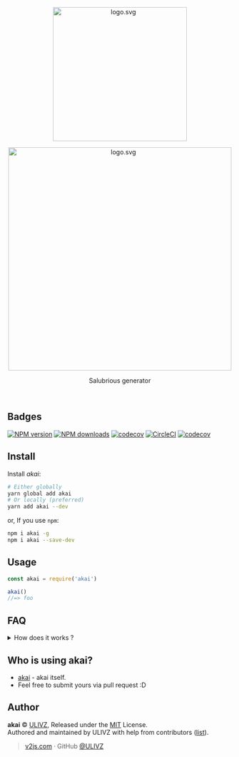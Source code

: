 <p align="center">
  <img alt="logo.svg" width="300" src="https://cdn.rawgit.com/ulivz/akai/master/media/akai.svg">
</p>

<p align="center">
  <img alt="logo.svg" width="500" src="http://conan.manmankan.com/UploadFiles_8432/201008/2010080314000037.jpg">
</p>

<p align="center">
  Salubrious generator
</p>

<br/>

## Badges
[![NPM version](https://img.shields.io/npm/v/akai.svg?style=flat)](https://npmjs.com/package/akai)
[![NPM downloads](https://img.shields.io/npm/dm/akai.svg?style=flat)](https://npmjs.com/package/akai)
[![codecov](https://codecov.io/gh/ulivz/akai/branch/master/graph/badge.svg)](https://codecov.io/gh/ulivz/akai)
[![CircleCI](https://circleci.com/gh/ulivz/akai/tree/master.svg?style=shield)](https://circleci.com/gh/ulivz/akai/tree/master)
[![codecov](https://codecov.io/gh/ulivz/akai/branch/master/graph/badge.svg)](https://codecov.io/gh/ulivz/akai)  



## Install

Install _akai_:

```bash
# Either globally
yarn global add akai
# Or locally (preferred)
yarn add akai --dev
```

or, If you use `npm`:
```bash
npm i akai -g
npm i akai --save-dev
```



## Usage

```js
const akai = require('akai')

akai()
//=> foo
```


## FAQ

<details><summary>How does it works ?</summary><br>
It combines git global configuration, package.json and akai configuration to dynamically generate README
</details>



## Who is using akai?
- [akai](https://github.com/ulivz/akai) - akai itself.
- Feel free to submit yours via pull request :D


## Author

**akai** © [ULIVZ](https://github.com/ulivz), Released under the [MIT](./LICENSE) License.<br>
Authored and maintained by ULIVZ with help from contributors ([list](https://github.com/ulivz/akai/contributors)).

> [v2js.com](http://www.v2js.com) · GitHub [@ULIVZ](https://github.com/ulivz)
